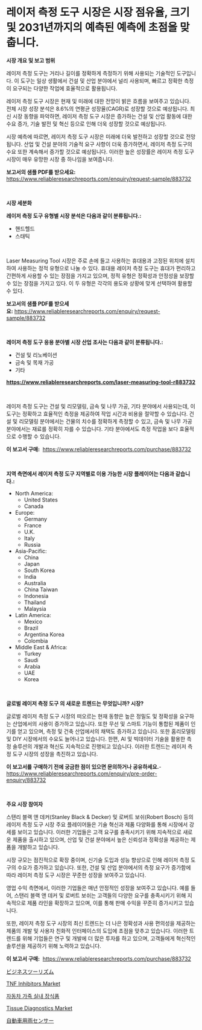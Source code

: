 <p><h1>레이저 측정 도구 시장은 시장 점유율, 크기 및 2031년까지의 예측된 예측에 초점을 맞춥니다.</h1></p><p><strong>시장 개요 및 보고 범위</strong></p>
<p><p>레이저 측정 도구는 거리나 길이를 정확하게 측정하기 위해 사용되는 기술적인 도구입니다. 이 도구는 일상 생활에서 건설 및 산업 분야에서 널리 사용되며, 빠르고 정확한 측정이 요구되는 다양한 작업에 효율적으로 활용됩니다.</p><p>레이저 측정 도구 시장은 현재 및 미래에 대한 전망이 밝은 흐름을 보여주고 있습니다. 전체 시장 성장 분석은 8.6%의 연평균 성장율(CAGR)로 성장할 것으로 예상됩니다. 최신 시장 동향을 파악하면, 레이저 측정 도구 시장은 증가하는 건설 및 산업 활동에 대한 수요 증가, 기술 발전 및 혁신 등으로 인해 더욱 성장할 것으로 예상됩니다.</p><p>시장 예측에 따르면, 레이저 측정 도구 시장은 미래에 더욱 발전하고 성장할 것으로 전망됩니다. 산업 및 건설 분야의 기술적 요구 사항이 더욱 증가하면서, 레이저 측정 도구의 수요 또한 계속해서 증가할 것으로 예상됩니다. 이러한 높은 성장률은 레이저 측정 도구 시장이 매우 유망한 시장 중 하나임을 보여줍니다.</p></p>
<p><strong>보고서의 샘플 PDF를 받으세요:</strong> <a href="https://www.reliableresearchreports.com/enquiry/request-sample/883732">https://www.reliableresearchreports.com/enquiry/request-sample/883732</a></p>
<p>&nbsp;</p>
<p><strong>시장 세분화</strong></p>
<p><strong>레이저 측정 도구 유형별 시장 분석은 다음과 같이 분류됩니다.:</strong></p>
<p><ul><li>핸드헬드</li><li>스태틱</li></ul></p>
<p>&nbsp;</p>
<p><p>Laser Measuring Tool 시장은 주로 손에 들고 사용하는 휴대용과 고정된 위치에 설치하여 사용하는 정적 유형으로 나눌 수 있다. 휴대용 레이저 측정 도구는 휴대가 편리하고 간편하게 사용할 수 있는 장점을 가지고 있으며, 정적 유형은 정확성과 안정성을 보장할 수 있는 장점을 가지고 있다. 이 두 유형은 각각의 용도와 상황에 맞게 선택하여 활용할 수 있다.</p></p>
<p><strong>보고서의 샘플 PDF를 받으세요:</strong>&nbsp;<a href="https://www.reliableresearchreports.com/enquiry/request-sample/883732">https://www.reliableresearchreports.com/enquiry/request-sample/883732</a></p>
<p>&nbsp;</p>
<p><strong> 레이저 측정 도구 응용 분야별 시장 산업 조사는 다음과 같이 분류됩니다.:</strong></p>
<p><ul><li>건설 및 리노베이션</li><li>금속 및 목재 가공</li><li>기타</li></ul></p>
<p><strong><a href="https://www.reliableresearchreports.com/laser-measuring-tool-r883732">https://www.reliableresearchreports.com/laser-measuring-tool-r883732</a></strong></p>
<p>&nbsp;</p>
<p><p>레이저 측정 도구는 건설 및 리모델링, 금속 및 나무 가공, 기타 분야에서 사용되는데, 이 도구는 정확하고 효율적인 측정을 제공하여 작업 시간과 비용을 절약할 수 있습니다. 건설 및 리모델링 분야에서는 건물의 치수를 정확하게 측정할 수 있고, 금속 및 나무 가공 분야에서는 재료를 정확히 자를 수 있습니다. 기타 분야에서도 측정 작업을 보다 효율적으로 수행할 수 있습니다.</p></p>
<p><strong>이 보고서 구매:</strong>&nbsp; <a href="https://www.reliableresearchreports.com/purchase/883732">https://www.reliableresearchreports.com/purchase/883732</a></p>
<p>&nbsp;</p>
<p><strong>지역 측면에서 레이저 측정 도구 지역별로 이용 가능한 시장 플레이어는 다음과 같습니다.:</strong></p>
<p><ul>
    <li>
        North America:
        <ul>
            <li>United States</li>
            <li>Canada</li>
        </ul>
    </li>
    <li>
        Europe:
        <ul>
            <li>Germany</li>
            <li>France</li>
            <li>U.K.</li>
            <li>Italy</li>
            <li>Russia</li>
        </ul>
    </li>
    <li>
        Asia-Pacific:
        <ul>
            <li>China</li>
            <li>Japan</li>
            <li>South Korea</li>
            <li>India</li>
            <li>Australia</li>
            <li>China Taiwan</li>
            <li>Indonesia</li>
            <li>Thailand</li>
            <li>Malaysia</li>
        </ul>
    </li>
    <li>
        Latin America:
        <ul>
            <li>Mexico</li>
            <li>Brazil</li>
            <li>Argentina Korea</li>
            <li>Colombia</li>
        </ul>
    </li>
    <li>
        Middle East & Africa:
        <ul>
            <li>Turkey</li>
            <li>Saudi</li>
            <li>Arabia</li>
            <li>UAE</li>
            <li>Korea</li>
        </ul>
    </li>
    </ul></p>
<p>&nbsp;</p>
<p><strong>글로벌 레이저 측정 도구 의 새로운 트렌드는 무엇입니까? 시장?</strong></p>
<p><p>글로벌 레이저 측정 도구 시장의 떠오르는 현재 동향은 높은 정밀도 및 정확성을 요구하는 산업에서의 사용이 증가하고 있습니다. 또한 무선 및 스마트 기능이 통합된 제품이 인기를 얻고 있으며, 측정 및 건축 산업에서의 채택도 증가하고 있습니다. 또한 홈리모델링 및 DIY 시장에서의 수요도 늘어나고 있습니다. 한편, AI 및 빅데이터 기술을 활용한 측정 솔루션의 개발과 혁신도 지속적으로 진행되고 있습니다. 이러한 트렌드는 레이저 측정 도구 시장의 성장을 촉진하고 있습니다.</p></p>
<p><strong>이 보고서를 구매하기 전에 궁금한 점이 있으면 문의하거나 공유하세요.</strong>- <a href="https://www.reliableresearchreports.com/enquiry/pre-order-enquiry/883732">https://www.reliableresearchreports.com/enquiry/pre-order-enquiry/883732</a></p>
<p>&nbsp;</p>
<p><strong>주요 시장 참여자</strong></p>
<p><p>스탠리 블랙 앤 데커(Stanley Black & Decker) 및 로버트 보쉬(Robert Bosch) 등의 레이저 측정 도구 시장 주요 플레이어들은 기술 혁신과 제품 다양화를 통해 시장에서 강세를 보이고 있습니다. 이러한 기업들은 고객 요구를 충족시키기 위해 지속적으로 새로운 제품을 출시하고 있으며, 산업 및 건설 분야에서 높은 신뢰성과 정확성을 제공하는 제품을 개발하고 있습니다.</p><p>시장 규모는 점진적으로 확장 중이며, 신기술 도입과 성능 향상으로 인해 레이저 측정 도구의 수요가 증가하고 있습니다. 또한, 건설 및 산업 분야에서의 측정 요구가 증가함에 따라 레이저 측정 도구 시장은 꾸준한 성장을 보여주고 있습니다.</p><p>영업 수익 측면에서, 이러한 기업들은 매년 안정적인 성장을 보여주고 있습니다. 예를 들어, 스탠리 블랙 앤 데커 및 로버트 보쉬는 고객들의 다양한 요구를 충족시키기 위해 지속적으로 제품 라인을 확장하고 있으며, 이를 통해 판매 수익을 꾸준히 증가시키고 있습니다.</p><p>또한, 레이저 측정 도구 시장의 최신 트렌드는 더 나은 정확성과 사용 편의성을 제공하는 제품의 개발 및 사용자 친화적 인터페이스의 도입에 초점을 맞추고 있습니다. 이러한 트렌드를 위해 기업들은 연구 및 개발에 더 많은 투자를 하고 있으며, 고객들에게 혁신적인 솔루션을 제공하기 위해 노력하고 있습니다.</p></p>
<p><strong>이 보고서 구매:</strong>&nbsp;&nbsp;<a href="https://www.reliableresearchreports.com/purchase/883732">https://www.reliableresearchreports.com/purchase/883732</a></p>
<p><p><a href="https://medium.com/@annchovey2023/%E3%83%93%E3%82%B8%E3%83%8D%E3%82%B9%E8%A6%B3%E5%85%89%E5%B8%82%E5%A0%B4%E3%83%AC%E3%83%9D%E3%83%BC%E3%83%88%E3%81%AF-%E3%81%93%E3%81%AE%E5%B8%82%E5%A0%B4%E3%81%AE%E6%9C%80%E6%96%B0%E3%83%88%E3%83%AC%E3%83%B3%E3%83%89%E3%81%A8%E6%88%90%E9%95%B7%E6%A9%9F%E4%BC%9A%E3%82%92%E6%98%8E%E3%82%89%E3%81%8B%E3%81%AB%E3%81%97%E3%81%BE%E3%81%99-e1fbcf2210e2">ビジネスツーリズム</a></p><p><a href="https://github.com/edytherolanlouisejk1miz0wig/Market-Research-Report-List-2/blob/main/tnf-inhibitors-market.md">TNF Inhibitors Market</a></p><p><a href="https://medium.com/@thadnader1941/%EC%9E%90%EB%8F%99%EC%B0%A8-%EA%B0%80%EC%A3%BD-%EC%8B%9C%ED%8A%B8-%EC%8B%9C%EC%9E%A5-%EC%8B%9C%EC%9E%A5-%EC%A0%90%EC%9C%A0%EC%9C%A8-%EC%8B%9C%EC%9E%A5-%EB%8F%99%ED%96%A5-%EB%B0%8F-%EB%AF%B8%EB%9E%98-%EC%84%B1%EC%9E%A5-%ED%83%90%EC%83%89-d1eb3a2aa416">자동차 가죽 실내 장식품</a></p><p><a href="https://github.com/peachesmcdowel1/Market-Research-Report-List-2/blob/main/tissue-diagnostics-market.md">Tissue Diagnostics Market</a></p><p><a href="https://medium.com/@aurelianghideanu2022/%E8%87%AA%E5%8B%95%E8%BB%8A%E7%94%A8%E9%9B%A8%E3%82%BB%E3%83%B3%E3%82%B5%E3%83%BC%E3%81%AE%E5%B8%82%E5%A0%B4%E5%B1%95%E6%9C%9B-%E7%94%A3%E6%A5%AD%E3%81%AE%E6%A6%82%E8%A6%81%E3%81%A8%E4%BA%88%E6%B8%AC-2024%E5%B9%B4%E3%81%8B%E3%82%892031%E5%B9%B4-8652cd690ad4">自動車用雨センサー</a></p></p>